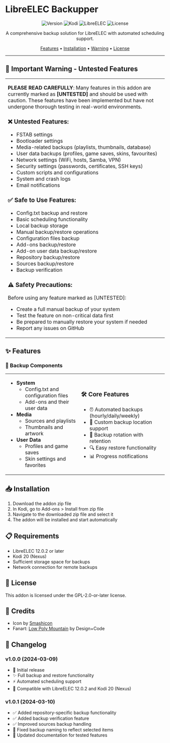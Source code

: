 # LibreELEC Backupper

<div align="center">

![Version](https://img.shields.io/badge/version-1.0.0-blue.svg)
![Kodi](https://img.shields.io/badge/kodi-20%20(Nexus)-green.svg)
![LibreELEC](https://img.shields.io/badge/LibreELEC-12.0.2-red.svg)
![License](https://img.shields.io/badge/license-GPL--2.0-orange.svg)

A comprehensive backup solution for LibreELEC with automated scheduling support.

[Features](#features) • [Installation](#installation) • [Warning](#🚨-important-warning---untested-features) • [License](#license)

</div>

---

## 🚨 Important Warning - Untested Features

<table>
<tr>
<td>

**PLEASE READ CAREFULLY**: Many features in this addon are currently marked as **[UNTESTED]** and should be used with caution. These features have been implemented but have not undergone thorough testing in real-world environments.

### ❌ Untested Features:
- FSTAB settings
- Bootloader settings
- Media-related backups (playlists, thumbnails, database)
- User data backups (profiles, game saves, skins, favourites)
- Network settings (WiFi, hosts, Samba, VPN)
- Security settings (passwords, certificates, SSH keys)
- Custom scripts and configurations
- System and crash logs
- Email notifications

### ✅ Safe to Use Features:
- Config.txt backup and restore
- Basic scheduling functionality
- Local backup storage
- Manual backup/restore operations
- Configuration files backup
- Add-ons backup/restore
- Add-on user data backup/restore
- Repository backup/restore
- Sources backup/restore
- Backup verification

### ⚠️ Safety Precautions:
Before using any feature marked as [UNTESTED]:
- Create a full manual backup of your system
- Test the feature on non-critical data first
- Be prepared to manually restore your system if needed
- Report any issues on GitHub

</td>
</tr>
</table>

## ✨ Features

### 💾 Backup Components
<table>
<tr>
<td>

- **System**
  - Config.txt and configuration files
  - Add-ons and their user data
- **Media**
  - Sources and playlists
  - Thumbnails and artwork
- **User Data**
  - Profiles and game saves
  - Skin settings and favorites

</td>
<td>

### 🛠️ Core Features
- ⏰ Automated backups (hourly/daily/weekly)
- 📂 Custom backup location support
- 🔄 Backup rotation with retention
- 🔍 Easy restore functionality
- 📊 Progress notifications

</td>
</tr>
</table>

## 📥 Installation

1. Download the addon zip file
2. In Kodi, go to Add-ons > Install from zip file
3. Navigate to the downloaded zip file and select it
4. The addon will be installed and start automatically

## 📋 Requirements

- LibreELEC 12.0.2 or later
- Kodi 20 (Nexus)
- Sufficient storage space for backups
- Network connection for remote backups

## 📜 License

This addon is licensed under the GPL-2.0-or-later license.

## 👥 Credits

- Icon by [Smashicon](https://flaticon.com/4275334)
- Fanart: [Low Poly Mountain](https://wallpaperswide.com/low_poly_mountain_2-wallpapers.html) by Design+Code

## 📝 Changelog

### v1.0.0 (2024-03-09)
- 🎉 Initial release
- ✨ Full backup and restore functionality
- ⚡ Automated scheduling support
- 🔧 Compatible with LibreELEC 12.0.2 and Kodi 20 (Nexus)

### v1.0.1 (2024-03-10)
- ✅ Added repository-specific backup functionality
- ✅ Added backup verification feature
- ✅ Improved sources backup handling
- 🔧 Fixed backup naming to reflect selected items
- 📝 Updated documentation for tested features 